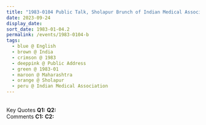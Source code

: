 ```yaml
---
title: "1983-0104 Public Talk, Sholapur Brunch of Indian Medical Association, Sholapur, Maharashtra, India"
date: 2023-09-24
display_date: 
sort_date: 1983-01-04.2
permalink: /events/1983-0104-b
tags:
  - blue @ English
  - brown @ India
  - crimson @ 1983
  - deeppink @ Public Address
  - green @ 1983-01
  - maroon @ Maharashtra
  - orange @ Sholapur
  - peru @ Indian Medical Association
---
```


<br>

<wave-list>
  <list-title color="DarkSeaGreen" width="55">Key Quotes</list-title>
  <list-item color="BlanchedAlmond" width="280"><b>Q1:</b> <i></i></list-item>
  <list-item color="Lavender" width="280"><b>Q2:</b> <i></i></list-item>
</wave-list>

<br>

<wave-list>
  <list-title color="DarkSeaGreen" width="55">Comments</list-title>
  <list-item color="BlanchedAlmond" width="280"><b>C1:</b> <i></i></list-item>
  <list-item color="Lavender" width="280"><b>C2:</b> <i></i></list-item>
</wave-list>